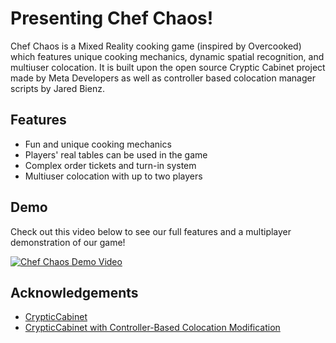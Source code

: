 # Presenting Chef Chaos!

Chef Chaos is a Mixed Reality cooking game (inspired by Overcooked) which features unique cooking mechanics, dynamic spatial recognition, and multiuser colocation. It is built upon the open source Cryptic Cabinet project made by Meta Developers as well as controller based colocation manager scripts by Jared Bienz.



## Features

- Fun and unique cooking mechanics
- Players' real tables can be used in the game
- Complex order tickets and turn-in system
- Multiuser colocation with up to two players


## Demo

Check out this video below to see our full features and a multiplayer demonstration of our game!

[![Chef Chaos Demo Video](https://img.youtube.com/vi/https://www.youtube.com/watch?v=HYxYefK8zsk/0.jpg)](https://www.youtube.com/watch?v=https://www.youtube.com/watch?v=HYxYefK8zsk)


## Acknowledgements

 - [CrypticCabinet](https://github.com/oculus-samples/Unity-CrypticCabinet)
 - [CrypticCabinet with Controller-Based Colocation Modification](https://github.com/SolerSoft/Unity-CrypticCabinet)


